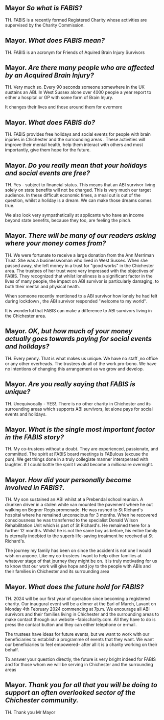 ## Mayor _So what is FABIS?_

TH. FABIS is a recently formed Registered Charity whose activities are supervised by the Charity Commission.

## Mayor. _What does FABIS mean?_

TH. FABIS is an acronym for Friends of Aquired Brain Injury Survivors

## Mayor. _Are there many people who are affected by an Acquired Brain Injury?_

TH. Very much so. Every 90 seconds someone somewhere in the UK sustains an ABI. In West Sussex alone over 4000 people a year report to either a hospital or GP with some form of Brain Injury.

It changes their lives and those around them for evermore

## Mayor. _What does FABIS do?_

TH. FABIS provides free holidays and social events for people with brain injuries in Chichester and the surrounding areas . These activities will improve their mental health, help them interact with others and most importantly, give them hope for the future.

## Mayor. _Do you really mean that your holidays and social events are free?_

TH. Yes - subject to financial status. This means that an ABI survivor living solely on state benefits will not be charged. This is very much our target audience. In these difficult economic times, a meal out is out of the question, whilst a holiday is a dream. We can make those dreams comes true.

We also look very sympathetically at applicants who have an income beyond state benefits, because they too, are feeling the pinch.

## Mayor. _There will be many of our readers asking where your money comes from?_

TH. We were fortunate to receive a large donation from the Ann Merriman Trust. She was a businesswoman who lived in West Sussex. When she passed away, she left money in a trust for "good works" in the Chichester area. The trustees of her trust were very impressed with the objectives of FABIS. They recognized that whilst loneliness is a significant factor in the lives of many people, the impact on ABI survivor is particularly damaging, to both their mental and physical heath.

When someone recently mentioned to a ABI survivor how lonely he had felt during lockdown , the ABI survivor responded "welcome to my world".

It is wonderful that FABIS can make a difference to ABI survivors living in the Chichester area.

## Mayor. _OK, but how much of your money actually goes towards paying for social events and holidays?_

TH. Every penny. That is what makes us unique. We have no staff ,no office or any other overheads. The trustees do all of the work pro-bono. We have no intentions of changing this arrangement as we grow and develop.

## Mayor. _Are you really saying that FABIS is unique?_

TH. Unequivocally - YES!. There is no other charity in Chichester and its surrounding areas which supports ABI survivors, let alone pays for social events and holidays.

## Mayor. _What is the single most important factor in the FABIS story?_

TH. My co-trustees without a doubt. They are experienced, passionate, and committed. The spirit at FABIS board meetings is FABulous (excuse the pun). We get things done in a truly collegiate manner interspersed with laughter. If I could bottle the spirit I would become a millionaire overnight.

## Mayor. _How did your personally become involved in FABIS?._

TH. My son sustained an ABI whilst at a Prebendal school reunion. A drunken driver in a stolen white van mounted the pavement where he out walking on Bognor Regis promenade. He was rushed to St Richard's hospital where he remained unconscious for 3 months. When he recovered consciousness he was transferred to the specialist Donald Wilson Rehabilitation Unit which is part of St Richard's. He remained there for a further 12 months. Whilst he is not the same boy as before, his entire family is eternally indebted to the superb life-saving treatment he received at St Richard's.

The journey my family has been on since the accident is not one I would wish on anyone. Like my co-trustees I want to help other families at whatever stage of that journey they might be on. It is truly motivating for us to know that our work will give hope and joy to the people with ABIs and their families in Chichester and its surrounding area

## Mayor. _What does the future hold for FABIS?_

TH. 2024 will be our first year of operation since becoming a registered charity. Our inaugural event will be a dinner at the Earl of March, Lavant on Monday 4th February 2024 commencing at 7p.m. We encourage all ABI survivors and their families living in Chichester and the surrounding areas to make contact through our website –fabischarity.com. All they have to do is press the contact button and they can either telephone or e-mail.

The trustees have ideas for future events, but we want to work with our beneficiaries to establish a programme of events that they want. We want our beneficiaries to feel empowered- after all it is a charity working on their behalf.

To answer your question directly, the future is very bright indeed for FABIS and for those whom we will be serving in Chichester and the surrounding areas

## Mayor. _Thank you for all that you will be doing to support an often overlooked sector of the Chichester community._

TH. Thank you Mr Mayor
